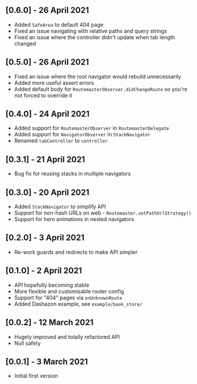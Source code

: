 ## [0.6.0] - 26 April 2021

* Added `SafeArea` to default 404 page
* Fixed an issue navigating with relative paths and query strings
* Fixed an issue where the controller didn't update when tab length changed

## [0.5.0] - 26 April 2021

* Fixed an issue where the root navigator would rebuild unnecessarily
* Added more useful assert errors
* Added default body for `RoutemasterObserver.didChangeRoute` so you're not forced to override it

## [0.4.0] - 24 April 2021

* Added support for `RoutemasterObserver` in `RoutemasterDelegate`
* Added support for `NavigatorObserver` in `StackNavigator`
* Renamed `tabController` to `controller`

## [0.3.1] - 21 April 2021

* Bug fix for reusing stacks in multiple navigators

## [0.3.0] - 20 April 2021

* Added `StackNavigator` to simplify API
* Support for non-hash URLs on web - `Routemaster.setPathUrlStrategy()`
* Support for hero animations in nested navigators

## [0.2.0] - 3 April 2021

* Re-work guards and redirects to make API simpler

## [0.1.0] - 2 April 2021

* API hopefully becoming stable
* More flexible and customisable router config
* Support for "404" pages via `onUnknownRoute`
* Added Dashazon example, see `example/book_store/`

## [0.0.2] - 12 March 2021

* Hugely improved and totally refactored API
* Null safety

## [0.0.1] - 3 March 2021

* Initial first version
